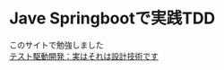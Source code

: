 # Jave Springbootで実践TDD
このサイトで勉強しました  
[テスト駆動開発：実はそれは設計技術です](https://railsgirls.jp/test-driven-development](https://www.infoq.com/jp/articles/test-driven-design-java/)https://www.infoq.com/jp/articles/test-driven-design-java/)
